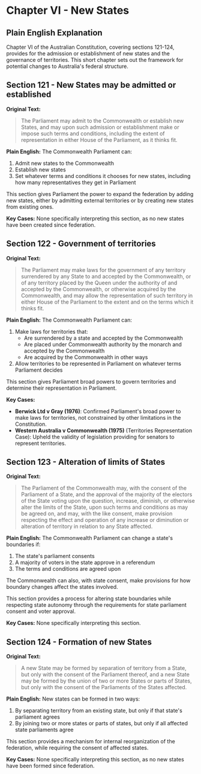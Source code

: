 # Chapter VI - New States

## Plain English Explanation

Chapter VI of the Australian Constitution, covering sections 121-124, provides for the admission or establishment of new states and the governance of territories. This short chapter sets out the framework for potential changes to Australia's federal structure.

## Section 121 - New States may be admitted or established

**Original Text:**
> The Parliament may admit to the Commonwealth or establish new States, and may upon such admission or establishment make or impose such terms and conditions, including the extent of representation in either House of the Parliament, as it thinks fit.

**Plain English:**
The Commonwealth Parliament can:
1. Admit new states to the Commonwealth
2. Establish new states
3. Set whatever terms and conditions it chooses for new states, including how many representatives they get in Parliament

This section gives Parliament the power to expand the federation by adding new states, either by admitting external territories or by creating new states from existing ones.

**Key Cases:**
None specifically interpreting this section, as no new states have been created since federation.

## Section 122 - Government of territories

**Original Text:**
> The Parliament may make laws for the government of any territory surrendered by any State to and accepted by the Commonwealth, or of any territory placed by the Queen under the authority of and accepted by the Commonwealth, or otherwise acquired by the Commonwealth, and may allow the representation of such territory in either House of the Parliament to the extent and on the terms which it thinks fit.

**Plain English:**
The Commonwealth Parliament can:
1. Make laws for territories that:
   - Are surrendered by a state and accepted by the Commonwealth
   - Are placed under Commonwealth authority by the monarch and accepted by the Commonwealth
   - Are acquired by the Commonwealth in other ways
2. Allow territories to be represented in Parliament on whatever terms Parliament decides

This section gives Parliament broad powers to govern territories and determine their representation in Parliament.

**Key Cases:**
- **Berwick Ltd v Gray (1976)**: Confirmed Parliament's broad power to make laws for territories, not constrained by other limitations in the Constitution.
- **Western Australia v Commonwealth (1975)** (Territories Representation Case): Upheld the validity of legislation providing for senators to represent territories.

## Section 123 - Alteration of limits of States

**Original Text:**
> The Parliament of the Commonwealth may, with the consent of the Parliament of a State, and the approval of the majority of the electors of the State voting upon the question, increase, diminish, or otherwise alter the limits of the State, upon such terms and conditions as may be agreed on, and may, with the like consent, make provision respecting the effect and operation of any increase or diminution or alteration of territory in relation to any State affected.

**Plain English:**
The Commonwealth Parliament can change a state's boundaries if:
1. The state's parliament consents
2. A majority of voters in the state approve in a referendum
3. The terms and conditions are agreed upon

The Commonwealth can also, with state consent, make provisions for how boundary changes affect the states involved.

This section provides a process for altering state boundaries while respecting state autonomy through the requirements for state parliament consent and voter approval.

**Key Cases:**
None specifically interpreting this section.

## Section 124 - Formation of new States

**Original Text:**
> A new State may be formed by separation of territory from a State, but only with the consent of the Parliament thereof, and a new State may be formed by the union of two or more States or parts of States, but only with the consent of the Parliaments of the States affected.

**Plain English:**
New states can be formed in two ways:
1. By separating territory from an existing state, but only if that state's parliament agrees
2. By joining two or more states or parts of states, but only if all affected state parliaments agree

This section provides a mechanism for internal reorganization of the federation, while requiring the consent of affected states.

**Key Cases:**
None specifically interpreting this section, as no new states have been formed since federation.
